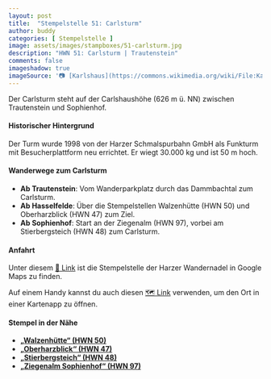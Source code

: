 ```yaml
---
layout: post
title:  "Stempelstelle 51: Carlsturm"
author: buddy
categories: [ Stempelstelle ]
image: assets/images/stampboxes/51-carlsturm.jpg
description: "HWN 51: Carlsturm | Trautenstein"
comments: false
imageshadow: true
imageSource: '📷 [Karlshaus](https://commons.wikimedia.org/wiki/File:Karlshaus.jpg) von <a href="https://en.wikipedia.org/wiki/de:User:Bastindh" class="extiw" title="w:de:User:Bastindh">Bastindh</a> in der <a href="https://en.wikipedia.org/wiki/de:" class="extiw" title="w:de:">Wikipedia auf Deutsch</a> unter Lizenz [CC BY-SA 3.0](http://creativecommons.org/licenses/by-sa/3.0/)'
---
```


Der Carlsturm steht auf der Carlshaushöhe (626 m ü. NN) zwischen Trautenstein und Sophienhof.

#### Historischer Hintergrund

Der Turm wurde 1998 von der Harzer Schmalspurbahn GmbH als Funkturm mit Besucherplattform neu errichtet. Er wiegt 30.000 kg und ist 50 m hoch.

#### Wanderwege zum Carlsturm

- **Ab Trautenstein**: Vom Wanderparkplatz durch das Dammbachtal zum Carlsturm.
- **Ab Hasselfelde**: Über die Stempelstellen Walzenhütte (HWN 50) und Oberharzblick (HWN 47) zum Ziel.
- **Ab Sophienhof**: Start an der Ziegenalm (HWN 97), vorbei am Stierbergsteich (HWN 48) zum Carlsturm.

#### Anfahrt

Unter diesem [📍 Link](https://www.google.com/maps/dir/?api=1&origin=&destination=51.65641%2C%2010.79706) ist die Stempelstelle der Harzer Wandernadel in Google Maps zu finden.

<div class="android-only">
  Auf einem Handy kannst du auch diesen 
  <a href="geo:51.65641,10.79706">🗺️ Link</a> 
  verwenden, um den Ort in einer Kartenapp zu öffnen.
  <p></p>
</div>

#### Stempel in der Nähe

- [**„Walzenhütte“ (HWN 50)**](/stempelstelle-50-walzenhuette)
- [**„Oberharzblick“ (HWN 47)**](/stempelstelle-47-oberharzblick-am-buchberg)
- [**„Stierbergsteich“ (HWN 48)**](/stempelstelle-48-stierbergsteich)
- [**„Ziegenalm Sophienhof“ (HWN 97)**](/stempelstelle-97-ziegenalm-sophienhof)
